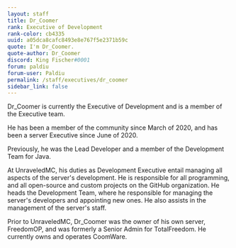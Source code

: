 ```yaml
---
layout: staff
title: Dr_Coomer
rank: Executive of Development
rank-color: cb4335
uuid: a05dca8cafc8493e8e767f5e2371b59c
quote: I'm Dr_Coomer.
quote-author: Dr_Coomer
discord: King Fischer#0001
forum: paldiu
forum-user: Paldiu
permalink: /staff/executives/dr_coomer
sidebar_link: false
---
```


Dr_Coomer is currently the Executive of Development and is a member of the Executive team. 

He has been a member of the community since March of 2020, and has been a server Executive since June of 2020. 

Previously, he was the Lead Developer and a member of the Development Team for Java. 

At UnraveledMC, his duties as Development Executive entail managing all aspects of the server's development. He is responsible for all programming, and all open-source and custom projects on the GitHub organization. He heads the Development Team, where he responsible for managing the server's developers and appointing new ones. He also assists in the management of the server's staff. 

Prior to UnraveledMC, Dr_Coomer was the owner of his own server, FreedomOP, and was formerly a Senior Admin for TotalFreedom. He currently owns and operates CoomWare.
